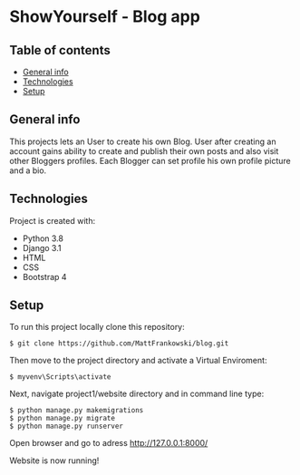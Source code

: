 # ShowYourself - Blog app
## Table of contents
* [General info](#general-info)
* [Technologies](#technologies)
* [Setup](#setup)
## General info
This projects lets an User to create his own Blog. User after creating an account gains ability to create and publish their own posts and also visit other Bloggers profiles.
Each Blogger can set profile his own profile picture and a bio.
## Technologies
Project is created with:
* Python 3.8
* Django 3.1
* HTML
* CSS
* Bootstrap 4
## Setup
To run this project locally clone this repository:
```
$ git clone https://github.com/MattFrankowski/blog.git
```
Then move to the project directory and activate a Virtual Enviroment:
```
$ myvenv\Scripts\activate
```
Next, navigate project1/website directory and in command line type:
```
$ python manage.py makemigrations
$ python manage.py migrate
$ python manage.py runserver
```
Open browser and go to adress http://127.0.0.1:8000/

Website is now running!

